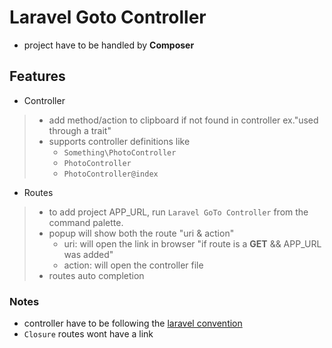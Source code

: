 # Laravel Goto Controller

- project have to be handled by **Composer**

## Features

- Controller

>- add method/action to clipboard if not found in controller ex."used through a trait"
>- supports controller definitions like
>     - `Something\PhotoController`
>     - `PhotoController`
>     - `PhotoController@index`

- Routes

>- to add project APP_URL, run `Laravel GoTo Controller` from the command palette.
>- popup will show both the route "uri & action"
>     - uri: will open the link in browser "if route is a **GET** && APP_URL was added"
>     - action: will open the controller file
>- routes auto completion

### Notes

- controller have to be following the [laravel convention](https://laravel.com/docs/6.x/controllers)
- `Closure` routes wont have a link
